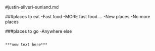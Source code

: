 #justin-silveri-sunland.md

###places to eat
-Fast food
-MORE fast food....
-New places
-No more places


###places to go
-Anywhere else















































                                                                                                                                                                                            ***new text here***
